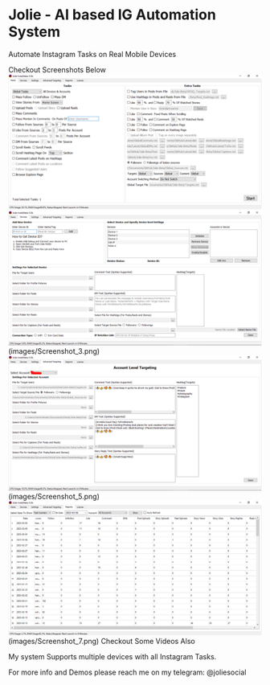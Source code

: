 # Jolie - AI based IG Automation System
Automate Instagram Tasks on Real Mobile Devices

Checkout Screenshots Below
![CHEERS](images/Screenshot_1.png)
![CHEERS](images/Screenshot_2.png)(images/Screenshot_3.png)
![CHEERS](images/Screenshot_4.png)(images/Screenshot_5.png)
![CHEERS](images/Screenshot_6.png)(images/Screenshot_7.png)
Checkout Some Videos Also

My system Supports multiple devices with all Instagram Tasks.

For more info and Demos please reach me on my telegram: @joliesocial
